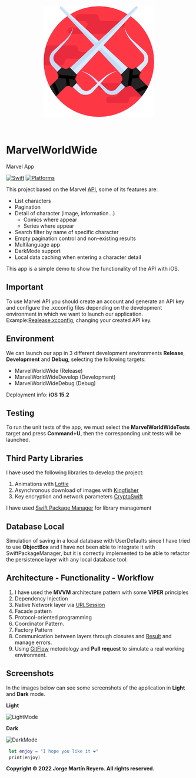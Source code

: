 <br>
<p align="center">
<img src="readmeResources/appIcon.png" class="center" alt="drawing" width="300"/>
</p>
<br>

# MarvelWorldWide
Marvel App

[![Swift](https://img.shields.io/badge/Swift-5.5-orange?style=flat-square)](https://img.shields.io/badge/Swift-5.3_5.4_5.5-Orange?style=flat-square) 
[![Platforms](https://img.shields.io/badge/Platforms-iOS-yellowgreen?style=flat-square)](https://img.shields.io/badge/Platforms-iOS-Green?style=flat-square)

This project based on the Marvel [API](https://developer.marvel.com/docs), some of its features are:

- List characters
- Pagination
- Detail of character (image, information...)
    - Comics where appear
    - Series where appear
- Search filter by name of specific character
- Empty pagination control and non-existing results
- Multilanguage app
- DarkMode support
- Local data caching when entering a character detail

This app is a simple demo to show the functionality of the API with iOS.

## Important

To use Marvel API you should create an account and generate an API key and configure the .xcconfig files depending on the development environment in which we want to launch our application.
Example:[Realease.xcconfig](https://github.com/RapsusMTN/MarvelWorldWide/blob/main/MarvelWorldWide/MarvelWorldWide/Configuration/Environment/Release.xcconfig), changing your created API key.

## Environment

We can launch our app in 3 different development environments **Release**, **Development** and **Debug**, selecting the following targets:

- MarvelWorldWide (Release)
- MarvelWorldWideDevelop (Development)
- MarvelWorldWideDebug (Debug)

Deployment info: **iOS 15.2**

## Testing

To run the unit tests of the app, we must select the **MarvelWorldWideTests** target and press **Command+U**, then the corresponding unit tests will be launched.

## Third Party Libraries

I have used the following libraries to develop the project:

1. Animations with [Lottie](https://lottiefiles.com)
2. Asynchronous download of images with [Kingfisher](https://github.com/onevcat/Kingfisher)
3. Key encryption and network parameters [CryptoSwift](https://github.com/krzyzanowskim/CryptoSwift)

I have used [Swift Package Manager](https://developer.apple.com/documentation/swift_packages) for library management

## Database Local

Simulation of saving in a local database with UserDefaults since I have tried to use **ObjectBox** and I have not been able to integrate it with SwiftPackageManager, but it is correctly implemented to be able to refactor the persistence layer with any local database tool.

## Architecture - Functionality - Workflow

1. I have used the **MVVM** architecture pattern with some **VIPER** principles
2. Dependency Injection
3. Native Network layer via [URLSession](https://developer.apple.com/documentation/foundation/urlsession)
4. Facade pattern
5. Protocol-oriented programming
6. Coordinator Pattern.
7. Factory Pattern
8. Communication between layers through closures and [Result](https://developer.apple.com/documentation/swift/result) and manage errors.
9. Using [GitFlow](https://www.atlassian.com/es/git/tutorials/comparing-workflows/gitflow-workflow) metodology and **Pull request** to simulate a real working environment.

## Screenshots

In the images below can see some screenshots of the application in **Light** and **Dark** mode.

**Light**

![LightMode](readmeResources/appLight.PNG)

**Dark**

![DarkMode](readmeResources/appDark.PNG)

``` Swift
 let enjoy = "I hope you like it ❤️"
 print(enjoy)
```


**Copyright © 2022 Jorge Martín Reyero. All rights reserved.**
